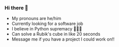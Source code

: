 ### Hi there 👋

<!--
**thomasreynolds4881/thomasreynolds4881** is a ✨ _special_ ✨ repository because its `README.md` (this file) appears on your GitHub profile.

Here are some ideas to get you started:

- 🔭 I’m currently working on ...
- 🌱 I’m currently learning ...
- 👯 I’m looking to collaborate on ...
- 🤔 I’m looking for help with ...
- 💬 Ask me about ...
- 📫 How to reach me: ...
- 😄 Pronouns: ...
- ⚡ Fun fact: ...
-->
- My pronouns are he/him
- Currently looking for a software job
- I believe in Python supremacy 🛐🛐🛐
- Can solve a Rubik's cube in like 20 seconds
- Message me if you have a project I could work on!!
